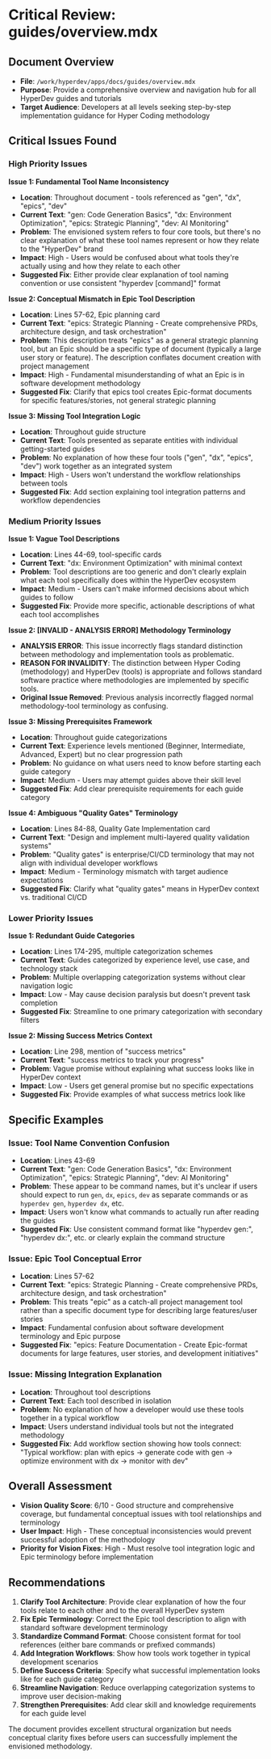 # Critical Review: guides/overview.mdx

## Document Overview
- **File**: `/work/hyperdev/apps/docs/guides/overview.mdx`
- **Purpose**: Provide a comprehensive overview and navigation hub for all HyperDev guides and tutorials
- **Target Audience**: Developers at all levels seeking step-by-step implementation guidance for Hyper Coding methodology

## Critical Issues Found

### High Priority Issues

**Issue 1: Fundamental Tool Name Inconsistency**
- **Location**: Throughout document - tools referenced as "gen", "dx", "epics", "dev"
- **Current Text**: "gen: Code Generation Basics", "dx: Environment Optimization", "epics: Strategic Planning", "dev: AI Monitoring"
- **Problem**: The envisioned system refers to four core tools, but there's no clear explanation of what these tool names represent or how they relate to the "HyperDev" brand
- **Impact**: High - Users would be confused about what tools they're actually using and how they relate to each other
- **Suggested Fix**: Either provide clear explanation of tool naming convention or use consistent "hyperdev [command]" format

**Issue 2: Conceptual Mismatch in Epic Tool Description**
- **Location**: Lines 57-62, Epic planning card
- **Current Text**: "epics: Strategic Planning - Create comprehensive PRDs, architecture design, and task orchestration"
- **Problem**: This description treats "epics" as a general strategic planning tool, but an Epic should be a specific type of document (typically a large user story or feature). The description conflates document creation with project management
- **Impact**: High - Fundamental misunderstanding of what an Epic is in software development methodology
- **Suggested Fix**: Clarify that epics tool creates Epic-format documents for specific features/stories, not general strategic planning

**Issue 3: Missing Tool Integration Logic**
- **Location**: Throughout guide structure
- **Current Text**: Tools presented as separate entities with individual getting-started guides
- **Problem**: No explanation of how these four tools ("gen", "dx", "epics", "dev") work together as an integrated system
- **Impact**: High - Users won't understand the workflow relationships between tools
- **Suggested Fix**: Add section explaining tool integration patterns and workflow dependencies

### Medium Priority Issues

**Issue 1: Vague Tool Descriptions**
- **Location**: Lines 44-69, tool-specific cards
- **Current Text**: "dx: Environment Optimization" with minimal context
- **Problem**: Tool descriptions are too generic and don't clearly explain what each tool specifically does within the HyperDev ecosystem
- **Impact**: Medium - Users can't make informed decisions about which guides to follow
- **Suggested Fix**: Provide more specific, actionable descriptions of what each tool accomplishes

**Issue 2: [INVALID - ANALYSIS ERROR] Methodology Terminology**
- **ANALYSIS ERROR**: This issue incorrectly flags standard distinction between methodology and implementation tools as problematic.
- **REASON FOR INVALIDITY**: The distinction between Hyper Coding (methodology) and HyperDev (tools) is appropriate and follows standard software practice where methodologies are implemented by specific tools.
- **Original Issue Removed**: Previous analysis incorrectly flagged normal methodology-tool terminology as confusing.

**Issue 3: Missing Prerequisites Framework**
- **Location**: Throughout guide categorizations
- **Current Text**: Experience levels mentioned (Beginner, Intermediate, Advanced, Expert) but no clear progression path
- **Problem**: No guidance on what users need to know before starting each guide category
- **Impact**: Medium - Users may attempt guides above their skill level
- **Suggested Fix**: Add clear prerequisite requirements for each guide category

**Issue 4: Ambiguous "Quality Gates" Terminology**
- **Location**: Lines 84-88, Quality Gate Implementation card
- **Current Text**: "Design and implement multi-layered quality validation systems"
- **Problem**: "Quality gates" is enterprise/CI/CD terminology that may not align with individual developer workflows
- **Impact**: Medium - Terminology mismatch with target audience expectations
- **Suggested Fix**: Clarify what "quality gates" means in HyperDev context vs. traditional CI/CD

### Lower Priority Issues

**Issue 1: Redundant Guide Categories**
- **Location**: Lines 174-295, multiple categorization schemes
- **Current Text**: Guides categorized by experience level, use case, and technology stack
- **Problem**: Multiple overlapping categorization systems without clear navigation logic
- **Impact**: Low - May cause decision paralysis but doesn't prevent task completion
- **Suggested Fix**: Streamline to one primary categorization with secondary filters

**Issue 2: Missing Success Metrics Context**
- **Location**: Line 298, mention of "success metrics"
- **Current Text**: "success metrics to track your progress"
- **Problem**: Vague promise without explaining what success looks like in HyperDev context
- **Impact**: Low - Users get general promise but no specific expectations
- **Suggested Fix**: Provide examples of what success metrics look like

## Specific Examples

### Issue: Tool Name Convention Confusion
- **Location**: Lines 43-69
- **Current Text**: "gen: Code Generation Basics", "dx: Environment Optimization", "epics: Strategic Planning", "dev: AI Monitoring"
- **Problem**: These appear to be command names, but it's unclear if users should expect to run `gen`, `dx`, `epics`, `dev` as separate commands or as `hyperdev gen`, `hyperdev dx`, etc.
- **Impact**: Users won't know what commands to actually run after reading the guides
- **Suggested Fix**: Use consistent command format like "hyperdev gen:", "hyperdev dx:", etc. or clearly explain the command structure

### Issue: Epic Tool Conceptual Error
- **Location**: Lines 57-62
- **Current Text**: "epics: Strategic Planning - Create comprehensive PRDs, architecture design, and task orchestration"
- **Problem**: This treats "epic" as a catch-all project management tool rather than a specific document type for describing large features/user stories
- **Impact**: Fundamental confusion about software development terminology and Epic purpose
- **Suggested Fix**: "epics: Feature Documentation - Create Epic-format documents for large features, user stories, and development initiatives"

### Issue: Missing Integration Explanation
- **Location**: Throughout tool descriptions
- **Current Text**: Each tool described in isolation
- **Problem**: No explanation of how a developer would use these tools together in a typical workflow
- **Impact**: Users understand individual tools but not the integrated methodology
- **Suggested Fix**: Add workflow section showing how tools connect: "Typical workflow: plan with epics → generate code with gen → optimize environment with dx → monitor with dev"

## Overall Assessment
- **Vision Quality Score**: 6/10 - Good structure and comprehensive coverage, but fundamental conceptual issues with tool relationships and terminology
- **User Impact**: High - These conceptual inconsistencies would prevent successful adoption of the methodology
- **Priority for Vision Fixes**: High - Must resolve tool integration logic and Epic terminology before implementation

## Recommendations

1. **Clarify Tool Architecture**: Provide clear explanation of how the four tools relate to each other and to the overall HyperDev system
2. **Fix Epic Terminology**: Correct the Epic tool description to align with standard software development terminology
3. **Standardize Command Format**: Choose consistent format for tool references (either bare commands or prefixed commands)
4. **Add Integration Workflows**: Show how tools work together in typical development scenarios
5. **Define Success Criteria**: Specify what successful implementation looks like for each guide category
6. **Streamline Navigation**: Reduce overlapping categorization systems to improve user decision-making
7. **Strengthen Prerequisites**: Add clear skill and knowledge requirements for each guide level

The document provides excellent structural organization but needs conceptual clarity fixes before users can successfully implement the envisioned methodology.